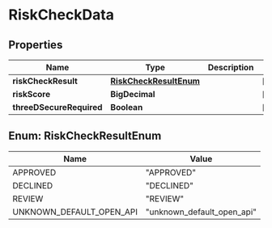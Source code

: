 

# RiskCheckData


## Properties

| Name | Type | Description | Notes |
|------------ | ------------- | ------------- | -------------|
|**riskCheckResult** | [**RiskCheckResultEnum**](#RiskCheckResultEnum) |  |  [optional] |
|**riskScore** | **BigDecimal** |  |  [optional] |
|**threeDSecureRequired** | **Boolean** |  |  [optional] |



## Enum: RiskCheckResultEnum

| Name | Value |
|---- | -----|
| APPROVED | &quot;APPROVED&quot; |
| DECLINED | &quot;DECLINED&quot; |
| REVIEW | &quot;REVIEW&quot; |
| UNKNOWN_DEFAULT_OPEN_API | &quot;unknown_default_open_api&quot; |



